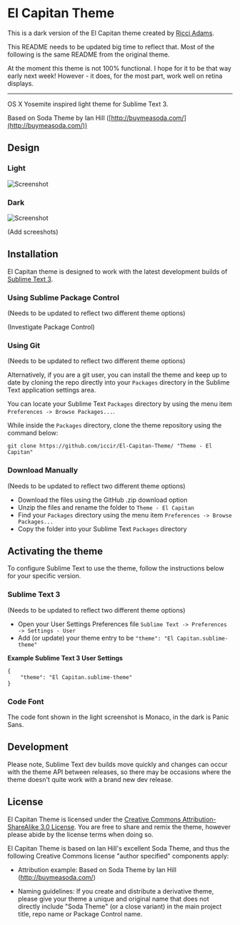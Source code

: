 # El Capitan Theme

This is a dark version of the El Capitan theme created by [Ricci Adams](https://github.com/iccir). 

This README needs to be updated big time to reflect that. Most of the following is the same README from the original theme.

At the moment this theme is not 100% functional. I hope for it to be that way early next week! However - it does, for the most part, work well on retina displays.

---

OS X Yosemite inspired light theme for Sublime Text 3.

Based on Soda Theme by Ian Hill ([http://buymeasoda.com/](http://buymeasoda.com/))

## Design

### Light

![Screenshot](https://raw.githubusercontent.com/wiki/iccir/El-Capitan-Theme/Screenshot.png)

### Dark

![Screenshot](http://f.cl.ly/items/0B423I1f3D1H2t2h0n3B/Image%202014-09-07%20at%2011.32.55%20AM.png)

(Add screeshots) 

## Installation

El Capitan theme is designed to work with the latest development builds of [Sublime Text 3](http://www.sublimetext.com/3dev).

### Using Sublime Package Control

(Needs to be updated to reflect two different theme options)

(Investigate Package Control)
<!--If you are using Will Bond's excellent [Sublime Package Control](http://wbond.net/sublime_packages/package_control), you can easily install Soda Theme via the `Package Control: Install Package` menu item. The Soda Theme package is listed as `Theme - Soda` in the packages list.-->

### Using Git

(Needs to be updated to reflect two different theme options)

Alternatively, if you are a git user, you can install the theme and keep up to date by cloning the repo directly into your `Packages` directory in the Sublime Text application settings area.

You can locate your Sublime Text `Packages` directory by using the menu item `Preferences -> Browse Packages...`.

While inside the `Packages` directory, clone the theme repository using the command below:

    git clone https://github.com/iccir/El-Capitan-Theme/ "Theme - El Capitan"

### Download Manually

(Needs to be updated to reflect two different theme options)

* Download the files using the GitHub .zip download option
* Unzip the files and rename the folder to `Theme - El Capitan`
* Find your `Packages` directory using the menu item  `Preferences -> Browse Packages...`
* Copy the folder into your Sublime Text `Packages` directory

## Activating the theme

To configure Sublime Text to use the theme, follow the instructions below for your specific version.

### Sublime Text 3

(Needs to be updated to reflect two different theme options)

* Open your User Settings Preferences file `Sublime Text -> Preferences -> Settings - User`
* Add (or update) your theme entry to be `"theme": "El Capitan.sublime-theme"`

**Example Sublime Text 3 User Settings**

    {
        "theme": "El Capitan.sublime-theme"
    }


### Code Font

The code font shown in the light screenshot is Monaco, in the dark is Panic Sans.

## Development

Please note, Sublime Text dev builds move quickly and changes can occur with the theme API between releases, so there may be occasions where the theme doesn't quite work with a brand new dev release.

## License

El Capitan Theme is licensed under the [Creative Commons Attribution-ShareAlike 3.0 License](http://creativecommons.org/licenses/by-sa/3.0/). You are free to share and remix the theme, however please abide by the license terms when doing so.

El Capitan Theme is based on Ian Hill's excellent Soda Theme, and thus the following Creative Commons license "author specified" components apply:

* Attribution example: Based on Soda Theme by Ian Hill (http://buymeasoda.com/)

* Naming guidelines: If you create and distribute a derivative theme, please give your theme a unique and original name that does not directly include "Soda Theme" (or a close variant) in the main project title, repo name or Package Control name.
